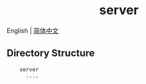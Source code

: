 <div align="center"><h1>server</h1></div>

English | [简体中文](./server/README-zh_CN.md)

## Directory Structure 
```
    server
      ....
```
